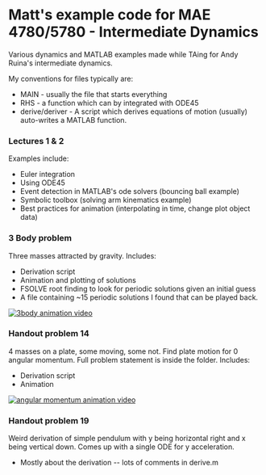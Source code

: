 # Matt's example code for MAE 4780/5780 - Intermediate Dynamics
Various dynamics and MATLAB examples made while TAing for Andy Ruina's intermediate dynamics.

My conventions for files typically are:

* MAIN - usually the file that starts everything
* RHS - a function which can by integrated with ODE45
* derive/deriver - A script which derives equations of motion (usually) auto-writes a MATLAB function.

### Lectures 1 & 2
Examples include:
* Euler integration
* Using ODE45
* Event detection in MATLAB's ode solvers (bouncing ball example)
* Symbolic toolbox (solving arm kinematics example)
* Best practices for animation (interpolating in time, change plot object data)

### 3 Body problem
Three masses attracted by gravity. Includes:
* Derivation script
* Animation and plotting of solutions
* FSOLVE root finding to look for periodic solutions given an initial guess
* A file containing ~15 periodic solutions I found that can be played back.   

[![3body animation video](https://img.youtube.com/vi/8_RRZcqBEAc/0.jpg)](https://www.youtube.com/watch?v=8_RRZcqBEAc)

### Handout problem 14
4 masses on a plate, some moving, some not. Find plate motion for 0 angular momentum.
Full problem statement is inside the folder. Includes:
* Derivation script
* Animation   

[![angular momentum animation video](https://img.youtube.com/vi/f4t5e0GKEBk/0.jpg)](https://www.youtube.com/watch?v=f4t5e0GKEBk)

### Handout problem 19
Weird derivation of simple pendulum with y being horizontal right and x being vertical down. Comes up with a single ODE for y acceleration.
* Mostly about the derivation -- lots of comments in derive.m
